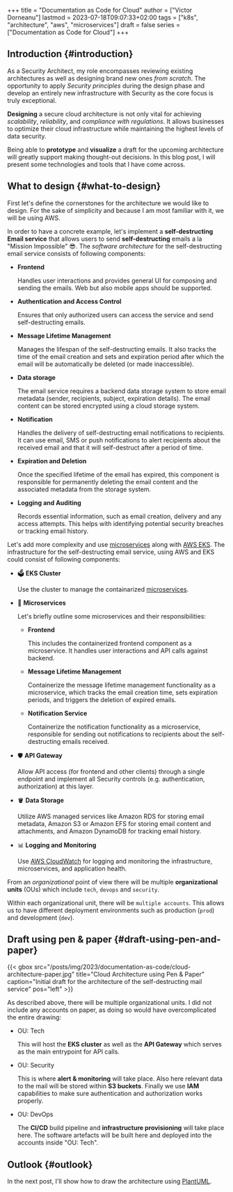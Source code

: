 +++
title = "Documentation as Code for Cloud"
author = ["Victor Dorneanu"]
lastmod = 2023-07-18T09:07:33+02:00
tags = ["k8s", "architecture", "aws", "microservices"]
draft = false
series = ["Documentation as Code for Cloud"]
+++

## Introduction {#introduction}

As a Security Architect, my role encompasses reviewing existing architectures as
well as designing brand new ones _from scratch_. The opportunity to apply _Security
principles_ during the design phase and develop an entirely new infrastructure
with Security as the core focus is truly exceptional.

**Designing** a secure cloud architecture is not only vital for achieving _scalability_,
_reliability_, and _compliance with regulations_. It allows businesses to optimize
their cloud infrastructure while maintaining the highest levels of data
security.

Being able to **prototype** and **visualize** a draft for the upcoming architecture will
greatly support making thought-out decisions. In this blog post, I will present
some technologies and tools that I have come across.


## What to design {#what-to-design}

First let's define the cornerstones for the architecture we would like to
design. For the sake of simplicity and because I am most familiar with it, we
will be using AWS.

In order to have a concrete example, let's implement a **self-destructing Email
service** that allows users to send **self-destructing** emails a la "Mission
Impossible" 😎. The _software architecture_ for the self-destructing email service
consists of following components:

-   **Frontend**

    Handles user interactions and provides general UI for composing and sending
    the emails. Web but also mobile apps should be supported.

-   **Authentication and Access Control**

    Ensures that only authorized users can access the service and send
    self-destructing emails.

-   **Message Lifetime Management**

    Manages the lifespan of the self-destructing emails. It also tracks the time
    of the email creation and sets and expiration period after which the email
    will be automatically be deleted (or made inaccessible).

-   **Data storage**

    The email service requires a backend data storage system to store email
    metadata (sender, recipients, subject, expiration details). The email content
    can be stored encrypted using a cloud storage system.

-   **Notification**

    Handles the delivery of self-destructing email notifications to recipients. It
    can use email, SMS or push notifications to alert recipients about the
    received email and that it will self-destruct after a period of time.

-   **Expiration and Deletion**

    Once the specified lifetime of the email has expired, this component is
    responsible for permanently deleting the email content and the associated
    metadata from the storage system.

-   **Logging and Auditing**

    Records essential information, such as email creation, delivery and any access
    attempts. This helps with identifying potential security breaches or tracking
    email history.

Let's add more complexity and use [microservices](https://brainfck.org/t/microservices)
along with [AWS EKS](https://aws.amazon.com/eks/). The infrastructure for the self-destructing email service,
using AWS and EKS could consist of following components:

-   🗳 **EKS Cluster**

    Use the cluster to manage the containarized [microservices](https://brainfck.org/t/microservices).

-   🧰 **Microservices**

    Let's briefly outline some microservices and their responsibilities:

    -   **Frontend**

        This includes the containerized frontend component as a microservice. It
        handles user interactions and API calls against backend.

    -   **Message Lifetime Management**

        Containerize the message lifetime management functionality as a
        microservice, which tracks the email creation time, sets expiration periods,
        and triggers the deletion of expired emails.

    -   **Notification Service**

        Containerize the notification functionality as a microservice, responsible
        for sending out notifications to recipients about the self-destructing
        emails received.

-   🛡 **API Gateway**

    Allow API access (for frontend and other clients) through a single endpoint
    and implement all Security controls (e.g. authentication, authorization) at
    this layer.

-   🪣 **Data Storage**

    Utilize AWS managed services like Amazon RDS for storing email metadata,
    Amazon S3 or Amazon EFS for storing email content and attachments, and Amazon
    DynamoDB for tracking email history.

-   📊 **Logging and Monitoring**

    Use [AWS CloudWatch](https://aws.amazon.com/cloudwatch/) for logging and monitoring the infrastructure,
    microservices, and application health.

From an _organizational_ point of view there will be multiple **organizational units** (OUs) which
include `tech`, `devops` and `security`.

Within each organizational unit, there will be `multiple accounts`. This allows us
to have different deployment environments such as production (`prod`) and
development (`dev`).


## Draft using pen &amp; paper {#draft-using-pen-and-paper}

{{< gbox src="/posts/img/2023/documentation-as-code/cloud-architecture-paper.jpg" title="Cloud Architecture using Pen & Paper" caption="Initial draft for the architecture of the self-destructing mail service" pos="left" >}}

As described above, there will be multiple organizational units. I did not
include any accounts on paper, as doing so would have overcomplicated the entire
drawing:

-   OU: Tech

    This will host the **EKS cluster** as well as the **API Gateway** which serves as the
    main entrypoint for API calls.

-   OU: Security

    This is where **alert &amp; monitoring** will take place. Also here relevant data to
    the mail will be stored within **S3 buckets**. Finally we use **IAM** capabilities to
    make sure authentication and authorization works properly.

-   OU: DevOps

    The **CI/CD** build pipeline and **infrastructure provisioning** will take place here.
    The software artefacts will be built here and deployed into the accounts
    inside "OU: Tech".


## Outlook {#outlook}

In the next post, I'll show how to draw the architecture using [PlantUML](https://brainfck.org/t/plantuml).
